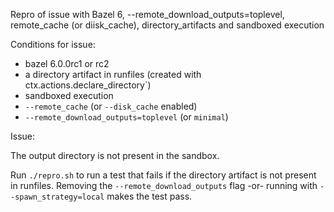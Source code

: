 Repro of issue with Bazel 6, --remote_download_outputs=toplevel, remote_cache (or diisk_cache), directory_artifacts and sandboxed execution

Conditions for issue:

- bazel 6.0.0rc1 or rc2
- a directory artifact in runfiles (created with  ctx.actions.declare_directory`)
- sandboxed execution
- `--remote_cache` (or `--disk_cache` enabled)
- `--remote_download_outputs=toplevel` (or `minimal`)

Issue:

The output directory is not present in the sandbox.

Run `./repro.sh` to run a test that fails if the directory artifact is not present in runfiles. Removing the `--remote_download_outputs` flag -or- running with `--spawn_strategy=local` makes the test pass.
